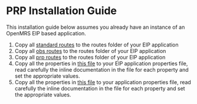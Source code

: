 # PRP Installation Guide

This installation guide below assumes you already have an instance of an OpenMRS EIP based application.

1. Copy all [standard routes](../../src/main/resources/camel) to the routes folder of your EIP application
2. Copy all [obs routes](../../src/main/resources/camel/obs) to the routes folder of your EIP application
3. Copy all [prp routes](../../src/main/resources/camel/prp) to the routes folder of your EIP application
4. Copy all the properties in [this file](../../src/main/resources/config/application.properties) to your EIP
   application properties file, read carefully the inline documentation in the file for each property and set the
   appropriate values.
5. Copy all the properties in [this file](../../src/main/resources/config/prp/application.properties) to your
   application properties file, read carefully the inline documentation in the file for each property and set the
   appropriate values.


